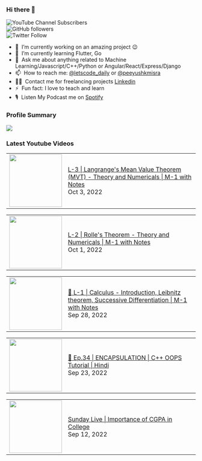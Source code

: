 ### Hi there 👋

![YouTube Channel Subscribers](https://img.shields.io/youtube/channel/subscribers/UCgmk1KXmrHXt_DO0kScyVmQ?style=social)  
![GitHub followers](https://img.shields.io/github/followers/misrapk?style=social)  
![Twitter Follow](https://img.shields.io/twitter/follow/peeyushkmisra?style=social)

- 🔭 &nbsp;I’m currently working on an amazing project :wink:
- 🌱 &nbsp;I’m currently learning Flutter, Go
- 💬 &nbsp;Ask me about anything related to Machine Learning/Javascript/C++/Python or Angular/React/Express/Django
- 📫 &nbsp;How to reach me: [@letscode_daily](https://www.instagram.com/letscode_daily/) or [@peeyushkmisra](https://www.instagram.com/peeyushkmisra/)
- 👨‍💻 &nbsp;Contact me for freelancing projects [Linkedin](https://www.linkedin.com/in/peeyushkmisra/)
- ⚡ &nbsp;Fun fact: I love to teach and learn
- 🎙 &nbsp;Listen My Podcast me on [Spotify](https://open.spotify.com/show/5HlTHA4yxnj56N1klajpQc)

### Profile Summary

![](https://github-profile-summary-cards.vercel.app/api/cards/profile-details?username=misrapk&theme=dracula)

### Latest Youtube Videos

<!-- YOUTUBE:START --><table><tr><td><a href="https://www.youtube.com/watch?v=375kUuKT1Mg"><img width="140px" src="https://i.ytimg.com/vi/375kUuKT1Mg/mqdefault.jpg"></a></td>
<td><a href="https://www.youtube.com/watch?v=375kUuKT1Mg">L-3 | Langrange&#39;s Mean Value Theorem &lpar;MVT&rpar; - Theory and Numericals | M-1 with Notes</a><br/>Oct 3, 2022</td></tr></table>
<table><tr><td><a href="https://www.youtube.com/watch?v=zPTpbgNOjzs"><img width="140px" src="https://i.ytimg.com/vi/zPTpbgNOjzs/mqdefault.jpg"></a></td>
<td><a href="https://www.youtube.com/watch?v=zPTpbgNOjzs">L-2 | Rolle&#39;s Theorem - Theory and Numericals | M-1 with Notes</a><br/>Oct 1, 2022</td></tr></table>
<table><tr><td><a href="https://www.youtube.com/watch?v=-akcjA6X9pk"><img width="140px" src="https://i.ytimg.com/vi/-akcjA6X9pk/mqdefault.jpg"></a></td>
<td><a href="https://www.youtube.com/watch?v=-akcjA6X9pk">🔴 L-1 | Calculus - Introduction, Leibnitz theorem, Successive Differentiation | M-1 with Notes</a><br/>Sep 28, 2022</td></tr></table>
<table><tr><td><a href="https://www.youtube.com/watch?v=0uw0jxoeNws"><img width="140px" src="https://i.ytimg.com/vi/0uw0jxoeNws/mqdefault.jpg"></a></td>
<td><a href="https://www.youtube.com/watch?v=0uw0jxoeNws">🔴 Ep.34 | ENCAPSULATION | C++ OOPS Tutorial |  Hindi</a><br/>Sep 23, 2022</td></tr></table>
<table><tr><td><a href="https://www.youtube.com/watch?v=MfQ5JwmKmf0"><img width="140px" src="https://i.ytimg.com/vi/MfQ5JwmKmf0/mqdefault.jpg"></a></td>
<td><a href="https://www.youtube.com/watch?v=MfQ5JwmKmf0">Sunday Live | Importance of CGPA in College</a><br/>Sep 12, 2022</td></tr></table>
<!-- YOUTUBE:END -->
